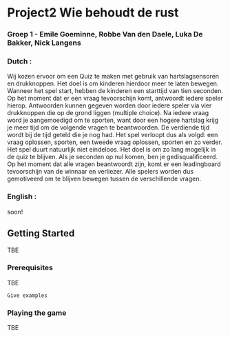 # Project2 Wie behoudt de rust
### Groep 1 - Emile Goeminne, Robbe Van den Daele, Luka De Bakker, Nick Langens

### Dutch :

Wij kozen ervoor om een Quiz te maken met gebruik van hartslagsensoren en drukknoppen. Het doel is om kinderen hierdoor meer te laten bewegen. Wanneer het spel start, hebben de kinderen een starttijd van tien seconden.
Op het moment dat er een vraag tevoorschijn komt, antwoordt iedere speler hierop. Antwoorden kunnen gegeven worden door iedere speler via vier drukknoppen die op de grond liggen (multiple choice).
Na iedere vraag word je aangemoedigd om te sporten, want door een hogere hartslag krijg je meer tijd om de volgende vragen te beantwoorden.
De verdiende tijd wordt bij de tijd geteld die je nog had. Het spel verloopt dus als volgd: een vraag oplossen, sporten, een tweede vraag oplossen, sporten en zo verder. Het spel duurt natuurlijk niet eindeloos.
Het doel is om zo lang mogelijk in de quiz te blijven. Als je seconden op nul komen, ben je gedisqualificeerd. Op het moment dat alle vragen beantwoordt zijn, komt er een leadingboard tevoorschijn van de winnaar en verliezer.
Alle spelers worden dus gemotiveerd om te blijven bewegen tussen de verschillende vragen.

### English :

soon!

## Getting Started

TBE

### Prerequisites

TBE

```
Give examples
```

### Playing the game

TBE
